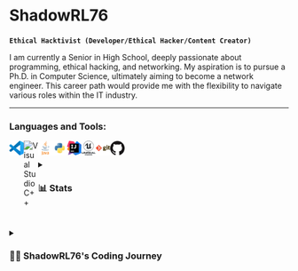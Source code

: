 # ShadowRL76

**`Ethical Hacktivist (Developer/Ethical Hacker/Content Creator)`**

I am currently a Senior in High School, deeply passionate about programming, ethical hacking, and networking. My aspiration is to pursue a Ph.D. in Computer Science, ultimately aiming to become a network engineer. This career path would provide me with the flexibility to navigate various roles within the IT industry.



---

### Languages and Tools:

<img align="left" alt="Visual Studio Code" width="26px" src="https://raw.githubusercontent.com/github/explore/master/topics/visual-studio-code/visual-studio-code.png" />
<img align="left" alt="Visual Studio C++" width="26px" src="https://img.icons8.com/color/48/000000/visual-studio.png" />
<img align="left" alt="Java" width="26px" src="https://raw.githubusercontent.com/github/explore/master/topics/java/java.png" />
<img align="left" alt="Python" width="26px" src="https://raw.githubusercontent.com/github/explore/master/topics/python/python.png" />
<img align="left" alt="IntelliJ IDEA" width="26px" src="https://raw.githubusercontent.com/github/explore/master/topics/intellij-idea/intellij-idea.png" />
<img align="left" alt="Unreal Engine" width="26px" src="https://raw.githubusercontent.com/github/explore/master/topics/unreal-engine/unreal-engine.png" />
<img align="left" alt="Git" width="26px" src="https://raw.githubusercontent.com/github/explore/master/topics/git/git.png" />
<img align="left" alt="GitHub" width="26px" src="https://raw.githubusercontent.com/github/explore/master/topics/github/github.png" />

<br />
<br />

<details>
   <summary><h3>📊 Stats</h3></summary>

   <p>
      <img src="https://github-readme-stats.vercel.app/api?username=ShadowRL76&show_icons=true&theme=gruvbox" alt="ShadowRL76 GitHub stats">
   </p>

   <p>
      <a href="https://github.com/ShadowRL76">
         <img src="https://github-readme-stats.vercel.app/api/top-langs/?username=ShadowRL76&layout=compact" alt="Top Languages">
      </a>
   </p>

</details>

#

<details>
 <summary><h3>👨‍💻 ShadowRL76's Coding Journey</h3></summary>

**`Ethical Hacktivist (Developer/Ethical Hacker/Content Creator)`**

I am currently a Senior in High School, deeply passionate about programming, ethical hacking, and networking. My aspiration is to pursue a Ph.D. in Computer Science, ultimately aiming to become a network engineer. This career path would provide me with the flexibility to navigate various roles within the IT industry.
